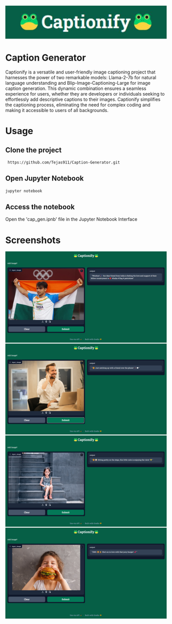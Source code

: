 <p align="center">
  <img src="https://github.com/Tejas911/Caption-Generator/blob/main/Screenshots/header.jpg" alt="Your Image Description">
</p>



# Caption Generator

Captionify is a versatile and user-friendly image captioning project that harnesses the power of two remarkable models: Llama-2-7b for natural language understanding and Blip-Image-Captioning-Large for image caption generation. This dynamic combination ensures a seamless experience for users, whether they are developers or individuals seeking to effortlessly add descriptive captions to their images. Captionify simplifies the captioning process, eliminating the need for complex coding and making it accessible to users of all backgrounds.

# Usage 

## Clone the project
```bash
 https://github.com/Tejas911/Caption-Generator.git
```


## Open Jupyter Notebook
```bash
jupyter notebook
```

## Access the notebook

Open the 'cap_gen.ipnb' file in the Jupyter Notebook Interface


# Screenshots 

<img src="https://github.com/Tejas911/Caption-Generator/blob/main/Screenshots/Captionify%201.png" alt="Image 1">
<img src="https://github.com/Tejas911/Caption-Generator/blob/main/Screenshots/Captionify%202.png" alt="Image 1">
<img src="https://github.com/Tejas911/Caption-Generator/blob/main/Screenshots/Captionify%203.png" alt="Image 1">
<img src="https://github.com/Tejas911/Caption-Generator/blob/main/Screenshots/Captionify%204.png" alt="Image 1">
